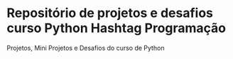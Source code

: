 # Repositório de projetos e desafios curso Python Hashtag Programação
 Projetos, Mini Projetos e Desafios do curso de Python
